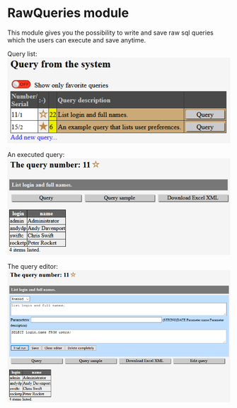 # RawQueries module
This module gives you the possibility to write and save raw sql queries which the users can execute and save anytime.

Query list:
![ActivityPoll sample](https://raw.githubusercontent.com/hyper-prog/codkepmodules/master/rawqueries/docimages/rawqueries_list.png)

An executed query:
![ActivityPoll sample](https://raw.githubusercontent.com/hyper-prog/codkepmodules/master/rawqueries/docimages/rawqueries_query.png)

The query editor:
![ActivityPoll sample](https://raw.githubusercontent.com/hyper-prog/codkepmodules/master/rawqueries/docimages/rawqueries_editor.png)

